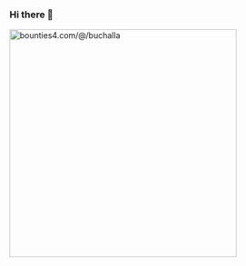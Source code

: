 ### Hi there 👋
<!--<a href="https://bounties4.com/@/buchalla" target="_blank"><img title="bounties4.com/@/buchalla" alt="bounties4.com/@/buchalla" src="https://storage.googleapis.com/profile_avatar/local/0bbefa00-786a-54dc-90d4-e96575fde48c/1686768341256_badge.png" width="445" height="278" /></a>
-->


<!--
**buchalla/buchalla** is a ✨ _special_ ✨ repository because its `README.md` (this file) appears on your GitHub profile.

Here are some ideas to get you started:

- 🔭 I’m currently working on ...
- 🌱 I’m currently learning ...
- 👯 I’m looking to collaborate on ...
- 🤔 I’m looking for help with ...
- 💬 Ask me about ...
- 📫 How to reach me: ...
- 😄 Pronouns: ...
- ⚡ Fun fact: ...
-->
<a href="https://app.bounties4.com/@/buchalla" target="_blank"><img title="bounties4.com/@/buchalla" alt="bounties4.com/@/buchalla" src="https://storage.googleapis.com/profile_avatar/production/0bbefa00-786a-54dc-90d4-e96575fde48c/1696450843365_badge.png" width="400" height="400" /></a>
